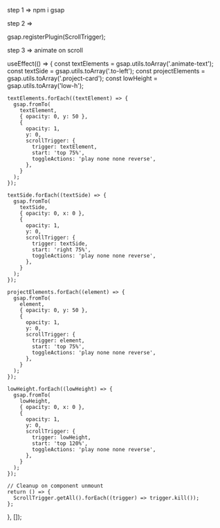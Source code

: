 step 1 =>
npm i gsap

step 2 =>

gsap.registerPlugin(ScrollTrigger);


step 3 =>
animate on scroll 

useEffect(() => {
    const textElements = gsap.utils.toArray('.animate-text');
    const textSide = gsap.utils.toArray('.to-left');
    const projectElements = gsap.utils.toArray('.project-card');
    const lowHeight = gsap.utils.toArray('low-h');

    textElements.forEach((textElement) => {
      gsap.fromTo(
        textElement,
        { opacity: 0, y: 50 },
        {
          opacity: 1,
          y: 0,
          scrollTrigger: {
            trigger: textElement,
            start: 'top 75%',
            toggleActions: 'play none none reverse',
          },
        }
      );
    });

    textSide.forEach((textSide) => {
      gsap.fromTo(
        textSide,
        { opacity: 0, x: 0 },
        {
          opacity: 1,
          y: 0,
          scrollTrigger: {
            trigger: textSide,
            start: 'right 75%',
            toggleActions: 'play none none reverse',
          },
        }
      );
    });

    projectElements.forEach((element) => {
      gsap.fromTo(
        element,
        { opacity: 0, y: 50 },
        {
          opacity: 1,
          y: 0,
          scrollTrigger: {
            trigger: element,
            start: 'top 75%',
            toggleActions: 'play none none reverse',
          },
        }
      );
    });

    lowHeight.forEach((lowHeight) => {
      gsap.fromTo(
        lowHeight,
        { opacity: 0, x: 0 },
        {
          opacity: 1,
          y: 0,
          scrollTrigger: {
            trigger: lowHeight,
            start: 'top 120%',
            toggleActions: 'play none none reverse',
          },
        }
      );
    });

    // Cleanup on component unmount
    return () => {
      ScrollTrigger.getAll().forEach((trigger) => trigger.kill());
    };
  }, []);
